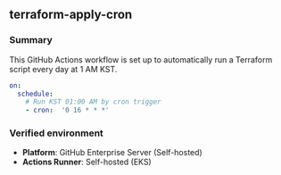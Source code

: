## terraform-apply-cron

### Summary

This GitHub Actions workflow is set up to automatically run a Terraform script every day at 1 AM KST.

```yaml
on:
  schedule:
    # Run KST 01:00 AM by cron trigger
    - cron:  '0 16 * * *'
```

### Verified environment

- **Platform**: GitHub Enterprise Server (Self-hosted)
- **Actions Runner**: Self-hosted (EKS)